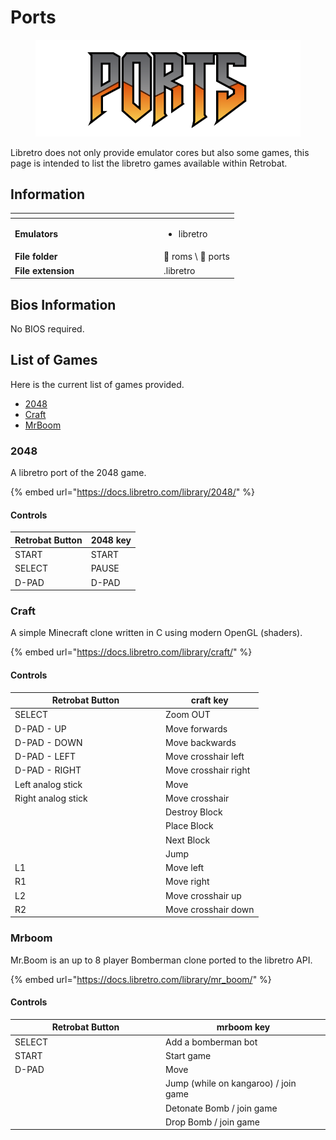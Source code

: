 # Ports

<div align="left">

<figure><img src="https://raw.githubusercontent.com/fabricecaruso/es-theme-carbon/52ff37c9e265587d006945a2ba695b5a962b3a3d/art/logos/ports.svg" alt=""><figcaption></figcaption></figure>

</div>

Libretro does not only provide emulator cores but also some games, this page is intended to list the libretro games available within Retrobat.

## Information

<table data-header-hidden><thead><tr><th width="224"></th><th></th></tr></thead><tbody><tr><td><strong>Emulators</strong></td><td><ul><li>libretro</li></ul></td></tr><tr><td><strong>File folder</strong></td><td><span data-gb-custom-inline data-tag="emoji" data-code="1f4c2">📂</span> roms \ <span data-gb-custom-inline data-tag="emoji" data-code="1f4c2">📂</span> ports</td></tr><tr><td><strong>File extension</strong></td><td>.libretro</td></tr></tbody></table>

## Bios Information

No BIOS required.

## List of Games

Here is the current list of games provided.

* [2048](ports.md#2048)
* [Craft](ports.md#craft)
* [MrBoom](ports.md#mrboom)

### 2048

A libretro port of the 2048 game.

{% embed url="https://docs.libretro.com/library/2048/" %}

#### Controls

| Retrobat Button | 2048 key |
| --------------- | -------- |
| START           | START    |
| SELECT          | PAUSE    |
| D-PAD           | D-PAD    |

### Craft

A simple Minecraft clone written in C using modern OpenGL (shaders).

{% embed url="https://docs.libretro.com/library/craft/" %}

#### Controls

<table><thead><tr><th width="227">Retrobat Button</th><th>craft key</th></tr></thead><tbody><tr><td>SELECT</td><td>Zoom OUT</td></tr><tr><td>D-PAD - UP</td><td>Move forwards</td></tr><tr><td>D-PAD - DOWN</td><td>Move backwards</td></tr><tr><td>D-PAD - LEFT</td><td>Move crosshair left</td></tr><tr><td>D-PAD - RIGHT</td><td>Move crosshair right</td></tr><tr><td>Left analog stick</td><td>Move</td></tr><tr><td>Right analog stick</td><td>Move crosshair</td></tr><tr><td><img src="../../../.gitbook/assets/image (2) (1) (1).png" alt=""></td><td>Destroy Block</td></tr><tr><td><img src="../../../.gitbook/assets/image (3) (1) (2).png" alt=""></td><td>Place Block</td></tr><tr><td><img src="../../../.gitbook/assets/image (4) (1).png" alt=""></td><td>Next Block</td></tr><tr><td><img src="../../../.gitbook/assets/image (1) (2) (1).png" alt=""></td><td>Jump</td></tr><tr><td>L1</td><td>Move left</td></tr><tr><td>R1</td><td>Move right</td></tr><tr><td>L2</td><td>Move crosshair up</td></tr><tr><td>R2</td><td>Move crosshair down</td></tr></tbody></table>

### Mrboom

Mr.Boom is an up to 8 player Bomberman clone ported to the libretro API.

{% embed url="https://docs.libretro.com/library/mr_boom/" %}

#### Controls

<table><thead><tr><th width="227">Retrobat Button</th><th>mrboom key</th></tr></thead><tbody><tr><td>SELECT</td><td>Add a bomberman bot</td></tr><tr><td>START</td><td>Start game</td></tr><tr><td>D-PAD</td><td>Move</td></tr><tr><td><img src="../../../.gitbook/assets/image (3) (1) (2).png" alt=""></td><td>Jump (while on kangaroo) / join game</td></tr><tr><td><img src="../../../.gitbook/assets/image (4) (1).png" alt=""></td><td>Detonate Bomb / join game</td></tr><tr><td><img src="../../../.gitbook/assets/image (1) (2) (1).png" alt=""></td><td>Drop Bomb / join game</td></tr></tbody></table>
